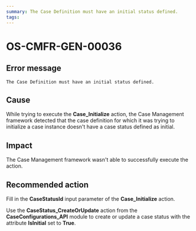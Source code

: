 ```yaml
---
summary: The Case Definition must have an initial status defined.
tags:
---
```


# OS-CMFR-GEN-00036

## Error message

`The Case Definition must have an initial status defined.`

## Cause

While trying to execute the **Case_Initialize** action, the Case Management framework detected that the case definition for which it was trying to initialize a case instance doesn't have a case status defined as initial.

## Impact

The Case Management framework wasn't able to successfully execute the action.

## Recommended action

Fill in the **CaseStatusId** input parameter of the **Case_Initialize** action.

Use the **CaseStatus_CreateOrUpdate** action from the **CaseConfigurations_API** module to create or update a case status with the attribute **IsInitial** set to **True**.
